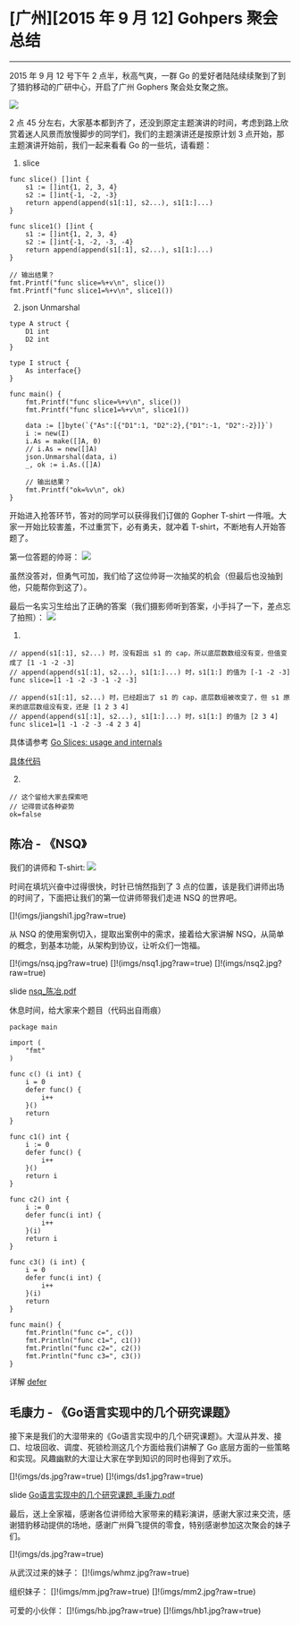 # [广州][2015 年 9 月 12] Gohpers 聚会总结
----------------

2015 年 9 月 12 号下午 2 点半，秋高气爽，一群 Go 的爱好者陆陆续续聚到了到了猎豹移动的广研中心，开启了广州 Gophers 聚会处女聚之旅。

![](imgs/cmcm.jpg?raw=true)

2 点 45 分左右，大家基本都到齐了，还没到原定主题演讲的时间，考虑到路上欣赏着迷人风景而放慢脚步的同学们，我们的主题演讲还是按原计划 3 点开始，那主题演讲开始前，我们一起来看看 Go 的一些坑，请看题：

1. slice

```
func slice() []int {
	s1 := []int{1, 2, 3, 4}
	s2 := []int{-1, -2, -3}
	return append(append(s1[:1], s2...), s1[1:]...)
}

func slice1() []int {
	s1 := []int{1, 2, 3, 4}
	s2 := []int{-1, -2, -3, -4}
	return append(append(s1[:1], s2...), s1[1:]...)
}

// 输出结果？
fmt.Printf("func slice=%+v\n", slice())
fmt.Printf("func slice1=%+v\n", slice1())
```

2. json Unmarshal

```
type A struct {
	D1 int
	D2 int
}

type I struct {
	As interface{}
}

func main() {
	fmt.Printf("func slice=%+v\n", slice())
	fmt.Printf("func slice1=%+v\n", slice1())

	data := []byte(`{"As":[{"D1":1, "D2":2},{"D1":-1, "D2":-2}]}`)
	i := new(I)
	i.As = make([]A, 0)
	// i.As = new([]A)
	json.Unmarshal(data, i)
	_, ok := i.As.([]A)

	// 输出结果？
	fmt.Printf("ok=%v\n", ok)
}
```

开始进入抢答环节，答对的同学可以获得我们订做的 Gopher T-shirt 一件哦。大家一开始比较害羞，不过重赏下，必有勇夫，就冲着 T-shirt，不断地有人开始答题了。

第一位答题的帅哥：
![](imgs/first-answer.jpg?raw=true)

虽然没答对，但勇气可加，我们给了这位帅哥一次抽奖的机会（但最后也没抽到他，只能帮你到这了）。

最后一名实习生给出了正确的答案（我们摄影师听到答案，小手抖了一下，差点忘了拍照）：
![](imgs/answer.jpg?raw=true)

1.

```
// append(s1[:1], s2...) 时，没有超出 s1 的 cap，所以底层数数组没有变，但值变成了 [1 -1 -2 -3]
// append(append(s1[:1], s2...), s1[1:]...) 时，s1[1:] 的值为 [-1 -2 -3]
func slice=[1 -1 -2 -3 -1 -2 -3]

// append(s1[:1], s2...) 时，已经超出了 s1 的 cap，底层数组被改变了，但 s1 原来的底层数组没有变，还是 [1 2 3 4]
// append(append(s1[:1], s2...), s1[1:]...) 时，s1[1:] 的值为 [2 3 4]
func slice1=[1 -1 -2 -3 -4 2 3 4]
```

具体请参考 [Go Slices: usage and internals](http://blog.golang.org/go-slices-usage-and-internals)

[具体代码](code/slice.go)

2.

```
// 这个留给大家去探索吧
// 记得尝试各种姿势
ok=false
```

## 陈冶 - 《NSQ》

我们的讲师和 T-shirt:
![](imgs/jiangshi.jpg?raw=true)

时间在填坑兴奋中过得很快，时针已悄然指到了 3 点的位置，该是我们讲师出场的时间了，下面把让我们的第一位讲师带我们走进 NSQ 的世界吧。

[]!(imgs/jiangshi1.jpg?raw=true)

从 NSQ 的使用案例切入，提取出案例中的需求，接着给大家讲解 NSQ，从简单的概念，到基本功能，从架构到协议，让听众们一饱福。

[]!(imgs/nsq.jpg?raw=true)
[]!(imgs/nsq1.jpg?raw=true)
[]!(imgs/nsq2.jpg?raw=true)

slide [nsq_陈冶.pdf](slides/1.nsq_陈冶.pdf)

休息时间，给大家来个题目（代码出自雨痕）

```
package main

import (
	"fmt"
)

func c() (i int) {
	i = 0
	defer func() {
		i++
	}()
	return
}

func c1() int {
	i := 0
	defer func() {
		i++
	}()
	return i
}

func c2() int {
	i := 0
	defer func(i int) {
		i++
	}(i)
	return i
}

func c3() (i int) {
	i = 0
	defer func(i int) {
		i++
	}(i)
	return
}

func main() {
	fmt.Println("func c=", c())
	fmt.Println("func c1=", c1())
	fmt.Println("func c2=", c2())
	fmt.Println("func c3=", c3())
}
```

详解 [defer](code/defer.go)

## 毛康力 - 《Go语言实现中的几个研究课题》

接下来是我们的大湿带来的《Go语言实现中的几个研究课题》。大湿从并发、接口、垃圾回收、调度、死锁检测这几个方面给我们讲解了 Go 底层方面的一些策略和实现。风趣幽默的大湿让大家在学到知识的同时也得到了欢乐。

[]!(imgs/ds.jpg?raw=true)
[]!(imgs/ds1.jpg?raw=true)

slide [Go语言实现中的几个研究课题_毛康力.pdf](slides/2.Go语言实现中的几个研究课题_毛康力.pdf)

最后，送上全家福，感谢各位讲师给大家带来的精彩演讲，感谢大家过来交流，感谢猎豹移动提供的场地，感谢广州舜飞提供的零食，特别感谢参加这次聚会的妹子们。

[]!(imgs/ds.jpg?raw=true)

从武汉过来的妹子：
[]!(imgs/whmz.jpg?raw=true)

组织妹子：
[]!(imgs/mm.jpg?raw=true)
[]!(imgs/mm2.jpg?raw=true)

可爱的小伙伴：
[]!(imgs/hb.jpg?raw=true)
[]!(imgs/hb1.jpg?raw=true)